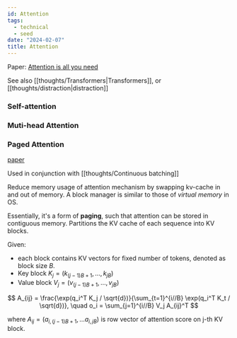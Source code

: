 ```yaml
---
id: Attention
tags:
  - technical
  - seed
date: "2024-02-07"
title: Attention
---
```


Paper: [Attention is all you need](https://arxiv.org/abs/1706.03762)

See also [[thoughts/Transformers|Transformers]], or [[thoughts/distraction|distraction]]

### Self-attention

### Muti-head Attention

### Paged Attention

[paper](https://arxiv.org/pdf/2309.06180.pdf)

Used in conjunction with [[thoughts/Continuous batching]]

Reduce memory usage of attention mechanism by swapping kv-cache in and out of memory. A block manager is similar to those of *virtual memory* in OS.

Essentially, it's a form of **paging**, such that attention can be stored in contiguous memory.
Partitions the KV cache of each sequence into KV blocks.

Given:
- each block contains KV vectors for fixed number of tokens, denoted as block size $B$.
- Key block $K_j= (k_{(j-1)B+1}, \ldots, k_{jB})$
- Value block $V_j= (v_{(j-1)B+1}, \ldots, v_{jB})$

$$
A_{ij} = \frac{\exp(q_i^T K_j / \sqrt{d})}{\sum_{t=1}^{i//B} \exp(q_i^T K_t / \sqrt{d})}, \quad o_i = \sum_{j=1}^{i//B} V_j A_{ij}^T
$$

where $A_{ij}=(a_{i,(j-1)B+1}, \ldots a_{i,jB})$ is row vector of attention score on j-th KV block.
